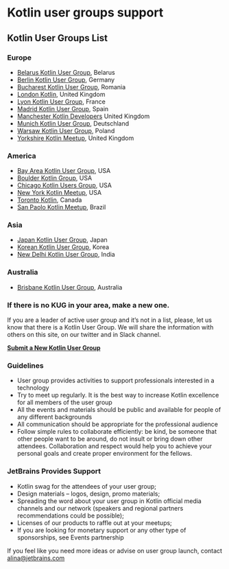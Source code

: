 ---
---

# Kotlin user groups support

## Kotlin User Groups List

<div class="g-grid">
<div class="g-6" markdown="1">

### Europe

 * [Belarus Kotlin User Group](https://bkug.by/), Belarus 
 * [Berlin Kotlin User Group](https://www.meetup.com/kotlin-berlin/), Germany
 * [Bucharest Kotlin User Group](https://www.meetup.com/kug-bucharest/), Romania
 * [London Kotlin](http://www.meetup.com/kotlin-london/), United Kingdom
 * [Lyon Kotlin User Group](http://www.meetup.com/Lyon-Kotlin-User-Group/), France
 * [Madrid Kotlin User Group](https://www.meetup.com/KotlinMAD/), Spain
 * [Manchester Kotlin Developers](http://www.meetup.com/Kotlin-Manchester/) United Kingdom
 * [Munich Kotlin User Group](https://www.meetup.com/Kotlin-User-Group-Munich/), Deutschland
 * [Warsaw Kotlin User Group](), Poland
 * [Yorkshire Kotlin Meetup](http://www.meetup.com/Kotlin-Yorkshire-Meetup-Group/), United Kingdom
 
</div>

<div class="g-6" markdown="1">

### America

* [Bay Area Kotlin User Group](http://www.meetup.com/Bay-Area-Kotlin-User-Group/), USA
* [Boulder Kotlin Group](http://www.meetup.com/Kotlin-Group-Boulder/), USA
* [Chicago Kotlin Users Group](http://www.meetup.com/Chicago-Kotlin-Users-Group/), USA
* [New York Kotlin Meetup](http://www.meetup.com/New-York-Kotlin-Meetup/), USA
* [Toronto Kotlin](https://www.meetup.com/Kotlin-Toronto/events/235740293/), Canada
* [San Paolo Kotlin Meetup](https://www.meetup.com/kotlin-meetup-sp/), Brazil 

### Asia

* [Japan Kotlin User Group](https://kotlin.doorkeeper.jp/), Japan
* [Korean Kotlin User Group](http://kotlin.kr/), Korea
* [New Delhi Kotlin User Group](https://www.facebook.com/kotlinNewDelhi/), India

### Australia

* [Brisbane Kotlin User Group](https://www.meetup.com/Brisbane-Kotlin-User-Group/), Australia
</div>
</div>


### If there is no KUG in your area, make a new one.

If you are a leader of active user group and it’s not in a list, please, let us know that there is a Kotlin User Group. We will share the information with others on this site, on our twitter and in Slack channel. 

**[Submit a New Kotlin User Group](https://docs.google.com/forms/d/e/1FAIpQLSdkLbD_SPbXZDVW2nQPgUiLCW4HOSXysOVK1jPLcShPfyhkNA/viewform)**

### Guidelines
* User group provides activities to support professionals interested in a technology
* Try to meet up regularly. It is the best way to increase Kotlin excellence for all members of the user group
* All the events and materials should be public and available for people of any different backgrounds
* All communication should be appropriate for the professional audience
* Follow simple rules to collaborate efficiently: be kind, be someone that other people want to be around, do not insult or bring down other attendees. Collaboration and respect would help you to achieve your personal goals and create proper environment for the fellows. 

### JetBrains Provides Support
* Kotlin swag for the attendees of your user group;
* Design materials – logos, design, promo materials; 
* Spreading the word about your user group in Kotlin official media channels and our network (speakers and regional partners recommendations could be possible);
* Licenses of our products to raffle out at your meetups;
* If you are looking for monetary support or any other type of sponsorships, see Events partnership


If you feel like you need more ideas or advise on user group launch, contact alina@jetbrains.com 